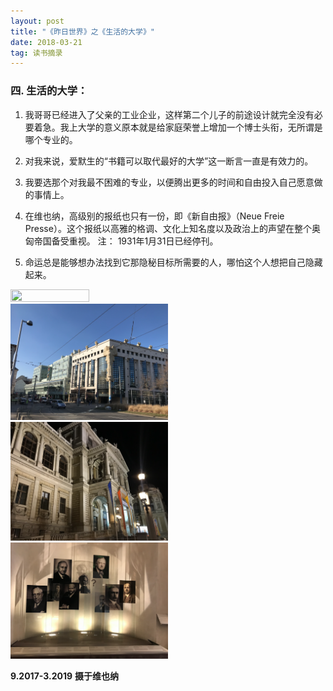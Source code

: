 ```yaml
---
layout: post
title: "《昨日世界》之《生活的大学》"
date: 2018-03-21
tag: 读书摘录  
---
```


### 四. 生活的大学：

1. 我哥哥已经进入了父亲的工业企业，这样第二个儿子的前途设计就完全没有必要着急。我上大学的意义原本就是给家庭荣誉上增加一个博士头衔，无所谓是哪个专业的。

2. 对我来说，爱默生的“书籍可以取代最好的大学”这一断言一直是有效力的。

3. 我要选那个对我最不困难的专业，以便腾出更多的时间和自由投入自己愿意做的事情上。

4. 在维也纳，高级别的报纸也只有一份，即《新自由报》（Neue Freie Presse）。这个报纸以高雅的格调、文化上知名度以及政治上的声望在整个奥匈帝国备受重视。
注： 1931年1月31日已经停刊。

5. 命运总是能够想办法找到它那隐秘目标所需要的人，哪怕这个人想把自己隐藏起来。


<img src="/images/posts/reading/TU1.png" height="50%" width="50%">
<img src="/images/posts/reading/TU2.png" height="50%" width="50%">

<img src="/images/posts/reading/WU1.png" height="50%" width="50%">
<img src="/images/posts/reading/WU2.png" height="50%" width="50%">

**9.2017-3.2019**
**摄于维也纳**
